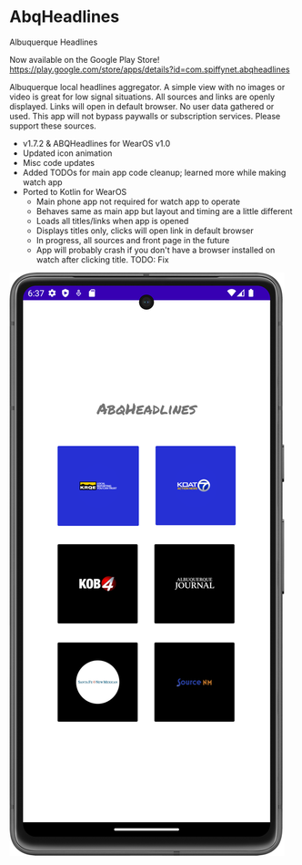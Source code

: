 # AbqHeadlines 
Albuquerque Headlines

Now available on the Google Play Store!
https://play.google.com/store/apps/details?id=com.spiffynet.abqheadlines

Albuquerque local headlines aggregator. A simple view with no images or video is great for low signal situations.
All sources and links are openly displayed. Links will open in default browser. No user data gathered or used.
This app will not bypass paywalls or subscription services. Please support these sources.

- v1.7.2 & ABQHeadlines for WearOS v1.0
- Updated icon animation
- Misc code updates
- Added TODOs for main app code cleanup; learned more while making watch app
- Ported to Kotlin for WearOS
  - Main phone app not required for watch app to operate
  - Behaves same as main app but layout and timing are a little different
  - Loads all titles/links when app is opened
  - Displays titles only, clicks will open link in default browser
  - In progress, all sources and front page in the future
  - App will probably crash if you don't have a browser installed on watch after clicking title. TODO: Fix


![Alt text](/Screenshot1.png "Screenshot1")